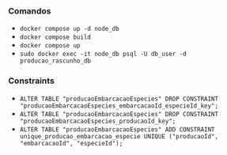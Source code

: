 ### Comandos

* `docker compose up -d node_db`
* `docker compose build`
* `docker compose up`
* `sudo docker exec -it node_db psql -U db_user -d producao_rascunho_db`


### Constraints

* `ALTER TABLE "producaoEmbarcacaoEspecies" DROP CONSTRAINT "producaoEmbarcacaoEspecies_embarcacaoId_especieId_key";`
* `ALTER TABLE "producaoEmbarcacaoEspecies" DROP CONSTRAINT "producaoEmbarcacaoEspecies_producaoId_key";`
* `ALTER TABLE "producaoEmbarcacaoEspecies" ADD CONSTRAINT unique_producao_embarcacao_especie UNIQUE ("producaoId", "embarcacaoId", "especieId");`
